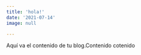 ```yaml
---
title: 'hola!'
date: '2021-07-14'
image: null

---
```


Aquí va el contenido de tu blog.Contenido cotenido
